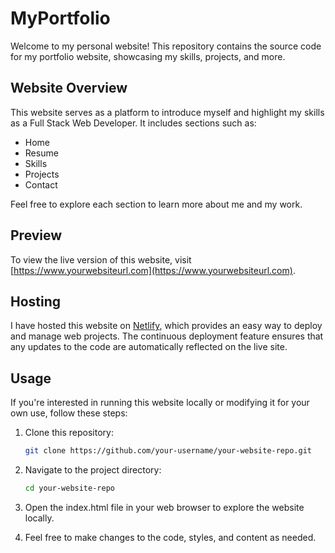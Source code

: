 # MyPortfolio

Welcome to my personal website! This repository contains the source code for my portfolio website, showcasing my skills, projects, and more.

## Website Overview

This website serves as a platform to introduce myself and highlight my skills as a Full Stack Web Developer. It includes sections such as:
- Home
- Resume
- Skills
- Projects
- Contact

Feel free to explore each section to learn more about me and my work.

## Preview

To view the live version of this website, visit [https://www.yourwebsiteurl.com](https://www.yourwebsiteurl.com).

## Hosting

I have hosted this website on [Netlify](https://www.netlify.com), which provides an easy way to deploy and manage web projects. The continuous deployment feature ensures that any updates to the code are automatically reflected on the live site.

## Usage

If you're interested in running this website locally or modifying it for your own use, follow these steps:

1. Clone this repository:
   ```sh
   git clone https://github.com/your-username/your-website-repo.git

2. Navigate to the project directory:
   ```sh
   cd your-website-repo

3. Open the index.html file in your web browser to explore the website locally.
 

4. Feel free to make changes to the code, styles, and content as needed.
  

